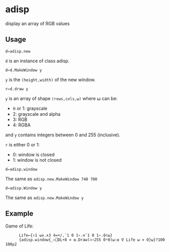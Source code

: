 # adisp
display an array of RGB values

## Usage

```
d←adisp.new
```
`d` is an instance of class adisp.

```
d←d.MakeWindow y
```
`y` is the `(height,width)` of the new window.

```
r←d.draw y
```
`y` is an array of shape `(rows,cols,⍵)` where ⍵ can be: 
- ⍬ or 1: grayscale
- 2: grayscale and alpha
- 3: RGB
- 4: RGBA

and `y` contains integers between 0 and 255 (inclusive).

`r` is either 0 or 1:
- 0: window is closed
- 1: window is not closed

```
d←adisp.window
```
The same as `adisp.new.MakeWindow 740 700`

```
d←adisp.Window y
```
The same as `adisp.new.MakeWindow y`

## Example
Game of Life:
```apl
      Life←{↑1 ⍵∨.∧3 4=+/,¯1 0 1∘.⊖¯1 0 1∘.⌽⊂⍵}
      {adisp.window{_←⎕DL÷8 ⋄ ⍺.Draw(⊃∘255 0⍤0)⍵:⍺ ∇ Life ⍵ ⋄ 0}⍵}?100 100⍴2
```

